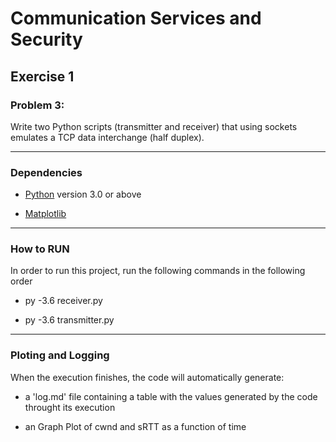 # Communication Services and Security

## Exercise 1

### Problem 3:

Write two Python scripts (transmitter and receiver) that using sockets emulates a TCP data interchange (half duplex).

---

### Dependencies

- [Python](https://www.python.org/) version 3.0 or above

- [Matplotlib](https://matplotlib.org/)

---

### How to RUN

In order to run this project, run the following commands in the following order

- py -3.6 receiver.py

- py -3.6 transmitter.py

---

### Ploting and Logging

When the execution finishes, the code will automatically generate:

- a 'log.md' file containing a table with the values generated by the code throught its execution

- an Graph Plot of cwnd and sRTT as a function of time